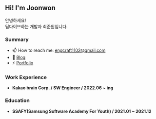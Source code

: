 ## Hi! I'm Joonwon 

안녕하세요!<br>
딥다이브하는 개발자 최준원입니다.<br>

### Summary
- 📫 How to reach me: [engcraft1102@gmail.com](mailto:engcraft1102@gmail.com)
- 🧐 [Blog](https://jdev.tistory.com)
- ⚡ [Portfolio](https://engcraft1102.notion.site/4a362a33469744779191d6843ebb8ce7)

### Work Experience
- **Kakao brain Corp. / SW Engineer / 2022.06 ~ ing**

### Education
- **SSAFY(Samsung Software Academy For Youth) / 2021.01 ~ 2021.12**

<!--
### Solved.ac Tier
[![Solved.ac
프로필](http://mazassumnida.wtf/api/v2/generate_badge?boj=engcraft)](https://solved.ac/engcraft)


- 🔭 I’m currently working on ...
- 🌱 I’m currently learning ...
- 👯 I’m looking to collaborate on ...
- 🤔 I’m looking for help with ...
- 💬 Ask me about ...
- 📫 How to reach me: ...
- 😄 Pronouns: ...
- ⚡ Fun fact: ...
- ...
-->

